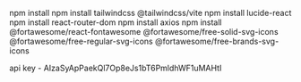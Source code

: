 npm install
npm install tailwindcss @tailwindcss/vite
npm install lucide-react
npm install react-router-dom
npm install axios
npm install @fortawesome/react-fontawesome @fortawesome/free-solid-svg-icons @fortawesome/free-regular-svg-icons @fortawesome/free-brands-svg-icons

api key - AIzaSyApPaekQl7Op8eJs1bT6PmldhWF1uMAHtI
